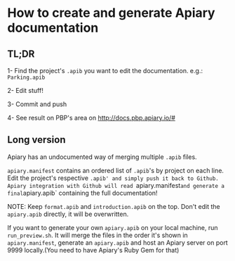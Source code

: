 # How to create and generate Apiary documentation

## TL;DR
1- Find the project's `.apib` you want to edit the documentation. e.g.: `Parking.apib`

2- Edit stuff!

3- Commit and push

4- See result on PBP's area on http://docs.pbp.apiary.io/#

## Long version

Apiary has an undocumented way of merging multiple `.apib` files.

`apiary.manifest` contains an ordered list of `.apib`'s by project on each line. 
Edit the project's respective `.apib' and simply push it back to Github. Apiary integration with Github will read `apiary.manifest` and generate a final `apiary.apib` containing the full documentation!

NOTE: Keep `format.apib` and `introduction.apib` on the top. Don't edit the `apiary.apib` directly, it will be overwritten.

If you want to generate your own `apiary.apib` on your local machine, run `run_preview.sh`. It will merge the files in the order it's shown in `apiary.manifest`, generate an `apiary.apib` and host an Apiary server on port 9999 locally.(You need to have Apiary's Ruby Gem for that)
